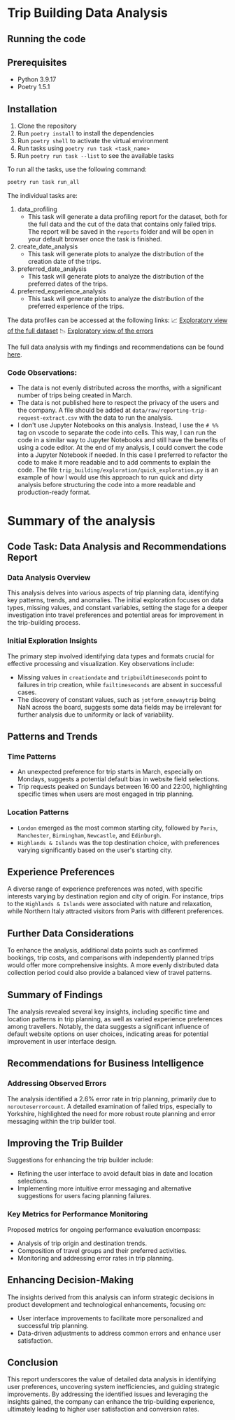 # Trip Building Data Analysis

## Running the code

## Prerequisites

- Python 3.9.17
- Poetry 1.5.1

## Installation

1. Clone the repository
2. Run `poetry install` to install the dependencies
3. Run `poetry shell` to activate the virtual environment
4. Run tasks using `poetry run task <task_name>`
5. Run `poetry run task --list` to see the available tasks

To run all the tasks, use the following command:

```bash
poetry run task run_all

```

The individual tasks are:

1. data_profiling
    - This task will generate a data profiling report for the dataset, both for the full data and the cut of the data that contains only failed trips. The report will be saved in the `reports` folder and will be open in your default browser once the task is finished.
2. create_date_analysis
    - This task will generate plots to analyze the distribution of the creation date of the trips.
3. preferred_date_analysis
    - This task will generate plots to analyze the distribution of the preferred dates of the trips.
4. preferred_experience_analysis
    - This task will generate plots to analyze the distribution of the preferred experience of the trips.

The data profiles can be accessed at the following links:
📈 [Exploratory view of the full dataset](https://garciadias.github.io/projects/reporting_trip_request_extract_report.html)
📉 [Exploratory view of the errors](https://garciadias.github.io/projects/reporting_trip_request_extract_failed_report.html)

The full data analysis with my findings and recommendations can be found [here](https://www.notion.so/Byway-data-analysis-39c7574d5fa241d4a1afec24023ff2d3?pvs=21).

### Code Observations:

- The data is not evenly distributed across the months, with a significant number of trips being created in March.
- The data is not published here to respect the privacy of the users and the company. A file should be added at `data/raw/reporting-trip-request-extract.csv` with the data to run the analysis.
- I don't use Jupyter Notebooks on this analysis. Instead, I use the `# %%` tag on vscode to separate the code into cells. This way, I can run the code in a similar way to Jupyter Notebooks and still have the benefits of using a code editor. At the end of
my analysis, I could convert the code into a Jupyter Notebook if needed. In this case I preferred to refactor the code to make it more readable and to add comments to explain the code. The file `trip_building/exploration/quick_exploration.py` is an example of how I would use this approach to run quick and dirty analysis before structuring the code into a more readable and production-ready format.

# Summary of the analysis

## Code Task: Data Analysis and Recommendations Report

### Data Analysis Overview

This analysis delves into various aspects of trip planning data, identifying key patterns, trends, and anomalies. The initial exploration focuses on data types, missing values, and constant variables, setting the stage for a deeper investigation into travel preferences and potential areas for improvement in the trip-building process.

### Initial Exploration Insights

The primary step involved identifying data types and formats crucial for effective processing and visualization. Key observations include:

- Missing values in `creationdate` and `tripbuildtimeseconds` point to failures in trip creation, while `failtimeseconds` are absent in successful cases.
- The discovery of constant values, such as `jotform_onewaytrip` being NaN across the board, suggests some data fields may be irrelevant for further analysis due to uniformity or lack of variability.

## Patterns and Trends

### Time Patterns

- An unexpected preference for trip starts in March, especially on Mondays, suggests a potential default bias in website field selections.
- Trip requests peaked on Sundays between 16:00 and 22:00, highlighting specific times when users are most engaged in trip planning.

### Location Patterns

- `London` emerged as the most common starting city, followed by `Paris`, `Manchester`, `Birmingham`, `Newcastle`, and `Edinburgh`.
- `Highlands & Islands` was the top destination choice, with preferences varying significantly based on the user's starting city.

## Experience Preferences

A diverse range of experience preferences was noted, with specific interests varying by destination region and city of origin. For instance, trips to the `Highlands & Islands` were associated with nature and relaxation, while Northern Italy attracted visitors from Paris with different preferences.

## Further Data Considerations

To enhance the analysis, additional data points such as confirmed bookings, trip costs, and comparisons with independently planned trips would offer more comprehensive insights. A more evenly distributed data collection period could also provide a balanced view of travel patterns.

## Summary of Findings

The analysis revealed several key insights, including specific time and location patterns in trip planning, as well as varied experience preferences among travellers. Notably, the data suggests a significant influence of default website options on user choices, indicating areas for potential improvement in user interface design.

## Recommendations for Business Intelligence

### Addressing Observed Errors

The analysis identified a 2.6% error rate in trip planning, primarily due to `norouteserrorcount`. A detailed examination of failed trips, especially to Yorkshire, highlighted the need for more robust route planning and error messaging within the trip builder tool.

## Improving the Trip Builder

Suggestions for enhancing the trip builder include:

- Refining the user interface to avoid default bias in date and location selections.
- Implementing more intuitive error messaging and alternative suggestions for users facing planning failures.

### Key Metrics for Performance Monitoring

Proposed metrics for ongoing performance evaluation encompass:

- Analysis of trip origin and destination trends.
- Composition of travel groups and their preferred activities.
- Monitoring and addressing error rates in trip planning.

## Enhancing Decision-Making

The insights derived from this analysis can inform strategic decisions in product development and technological enhancements, focusing on:

- User interface improvements to facilitate more personalized and successful trip planning.
- Data-driven adjustments to address common errors and enhance user satisfaction.

## Conclusion

This report underscores the value of detailed data analysis in identifying user preferences, uncovering system inefficiencies, and guiding strategic improvements. By addressing the identified issues and leveraging the insights gained, the company can enhance the trip-building experience, ultimately leading to higher user satisfaction and conversion rates.
